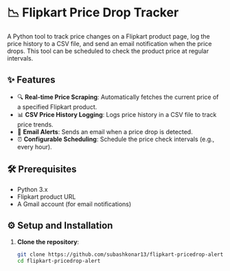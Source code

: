# 📉 Flipkart Price Drop Tracker

A Python tool to track price changes on a Flipkart product page, log the price history to a CSV file, and send an email notification when the price drops. This tool can be scheduled to check the product price at regular intervals.

## ✨ Features

- 🔍 **Real-time Price Scraping**: Automatically fetches the current price of a specified Flipkart product.
- 📊 **CSV Price History Logging**: Logs price history in a CSV file to track price trends.
- 📧 **Email Alerts**: Sends an email when a price drop is detected.
- ⏰ **Configurable Scheduling**: Schedule the price check intervals (e.g., every hour).

## 🛠️ Prerequisites

- Python 3.x
- Flipkart product URL
- A Gmail account (for email notifications)

## ⚙️ Setup and Installation

1. **Clone the repository**:
   ```bash
   git clone https://github.com/subashkonar13/flipkart-pricedrop-alert.git
   cd flipkart-pricedrop-alert
